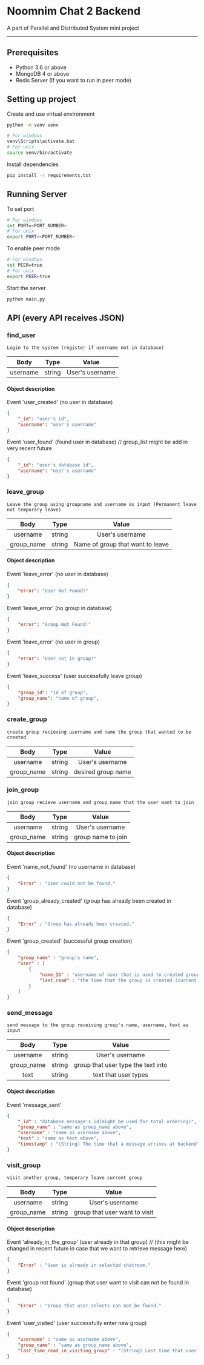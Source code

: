 # Noomnim Chat 2 Backend

A part of Parallel and Distributed System mini project

-----

## Prerequisites

* Python 3.6 or above
* MongoDB 4 or above
* Redis Server (If you want to run in peer mode)

## Setting up project

Create and use virtual environment

```sh
python -m venv venv

# For windows
venv\Scripts\activate.bat
# For unix
source venv/bin/activate
```

Install dependencies

```sh
pip install -r requirements.txt
```

## Running Server

To set port

```sh
# For windows
set PORT=<PORT_NUMBER>
# For unix
export PORT=<PORT_NUMBER>
```

To enable peer mode
```sh
# For windows
set PEER=true
# For unix
export PEER=true
```

Start the server

```sh
python main.py
```

## API (every API receives JSON)
### find_user
    Login to the system (register if username not in database) 
| Body | Type | Value |
|:---:|:---:|:---:|
| username | string |User's username |
#### Object description
Event 'user_created' (no user in database)
```json
{
    "_id": "user's id",
    "username": "user's username"
}
```
Event 'user_found' (found user in database) // group_list might be add in very recent future
```json
{
    "_id": "user's database id",
    "username": "user's username"
}
```

### leave_group
    Leave the group using groupname and username as input (Permanent leave not temporary leave)
| Body | Type | Value |
|:---:|:---:|:---:|
| username | string |User's username |
| group_name | string | Name of group that want to leave |

#### Object description
Event 'leave_error' (no user in database)
```json
{
    "error": "User Not Found!"
}
```
Event 'leave_error' (no group in database)
```json
{
    "error": "Group Not Found!"
}
```
Event 'leave_error' (no user in group) 
```json
{
    "error": "User not in group!"
}
```
Event 'leave_success' (user successfully leave group) 
```json
{
    "group_id": "id of group",
    "group_name": "name of group",
}
```
### create_group
    create group recieving username and name the group that wanted to be created
| Body | Type | Value |
|:---:|:---:|:---:|
| username | string | User's username |
| group_name | string | desired group name |

### join_group
    join group recieve username and group_name that the user want to join
| Body | Type | Value |
|:---:|:---:|:---:|
| username | string | User's username |
| group_name | string | group name to join |

#### Object description
Event 'name_not_found' (no username in database)
```json
{
    "Error" : "User could not be found."
}
```

Event 'group_already_created' (group has already been created in database)
```json
{
    "Error" : "Group has already been created."
}
```

Event 'group_created' (successful group creation)
```json
{
    "group_name" : "group's name",
    "user" : [ 
        { 
            "name_ID" : "username of user that is used to created group",
            "last_read" : "the time that the group is created (current time in iso format)"
        }
    ]
}
```

### send_message
    send message to the group receiving group's name, username, text as input
    
| Body | Type | Value |
|:---:|:---:|:---:|
| username | string | User's username |
| group_name | string | group that user type the text into |
| text | string | text that user types |

#### Object description
Event 'message_sent' 
```json
{
    "_id" : "database message's id(might be used for total ordering)",
    "group_name" : "same as group_name above",
    "username" : "same as username above",
    "text" : "same as text above",
    "timestamp" : "(String) The time that a message arrives at backend"
}
```

### visit_group
    visit another group, temporary leave current group
    
| Body | Type | Value |
|:---:|:---:|:---:|
| username | string | User's username |
| group_name | string | group that user want to visit |

#### Object description
Event 'already_in_the_group' (user already in that group) // (this might be changed in recent future in case that we want to retrieve message here)
```json
{
    "Error" : "User is already in selected chatroom."
}
```

Event 'group not found' (group that user want to visit can not be found in database)
```json
{
    "Error" : "Group that user selects can not be found."
}
```

Event 'user_visited' (user successfully enter new group) 
```json
{
    "username" : "same as username above",
    "group_name" : "same as group_name above",
    "last_time_read_in_visiting_group" : "(String) Last time that user visit that group (used for fetching unread message)"
}
```
